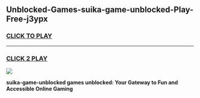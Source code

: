 
## Unblocked-Games-suika-game-unblocked-Play-Free-j3ypx
<h3>
<a href="https://premium76.site?title=suika-game-unblocked&ref=20A">CLICK TO PLAY</a></h3>
<hr>

<h3>
<a href="https://premium76.site?title=suika-game-unblocked&ref=20A">CLICK 2 PLAY</a>
  
</h3>

<a href="https://premium76.site?title=suika-game-unblocked&ref=20A"><img src="https://clearcache.store/games.png"></a>


**suika-game-unblocked games unblocked: Your Gateway to Fun and Accessible Online Gaming**

